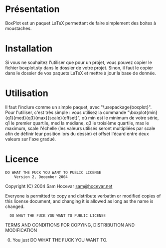 Présentation
========================
BoxPlot est un paquet LaTeX permettant de faire simplement des boites à moustaches.

Installation
========================
Si vous ne souhaitez l'utiliser que pour un projet, vous pouvez copier le fichier boxplot.sty dans le dossier de votre projet. Sinon, il faut le copier dans le dossier de vos paquets LaTeX et mettre à jour la base de donnée.

Utilisation
========================
Il faut l'inclure comme un simple paquet, avec "\usepackage{boxplot}". Pour l'utiliser, c'est très simple : vous utilisez la commande "\boxplot{min}{q1}{med}{q3}{max}{scale}{offset}", où min est le minimum de votre série, q1 le premier quartile, med la médiane, q3 le troisième quartile, max le maximum, scale l'échelle (les valeurs utilisés seront multipliées par scale afin de définir leur position lors du dessin) et offset l'écard entre deux valeurs sur l'axe gradué.

Licence
========================
	DO WHAT THE FUCK YOU WANT TO PUBLIC LICENSE
		Version 2, December 2004

Copyright (C) 2004 Sam Hocevar <sam@hocevar.net>

Everyone is permitted to copy and distribute verbatim or modified
copies of this license document, and changing it is allowed as long
as the name is changed.

	  DO WHAT THE FUCK YOU WANT TO PUBLIC LICENSE
  TERMS AND CONDITIONS FOR COPYING, DISTRIBUTION AND MODIFICATION

 0. You just DO WHAT THE FUCK YOU WANT TO.
